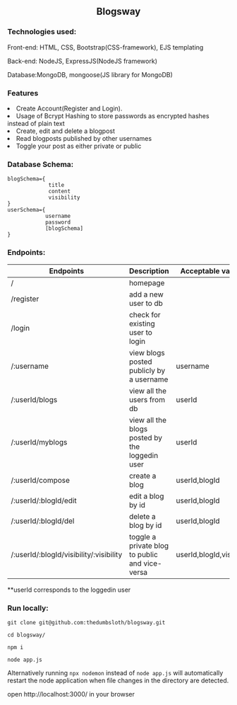 
<h2 style="text-align:center">Blogsway</h2>
<h3>Technologies used:</h3>
<p>
    Front-end: HTML, CSS, Bootstrap(CSS-framework), EJS templating
</p>
  <p>  Back-end: NodeJS, ExpressJS(NodeJS framework)
</p>
<p>
    Database:MongoDB, mongoose(JS library for MongoDB)
</p>
<h3>Features</h3>
<li>Create Account(Register and Login).</li>
<li>Usage of Bcrypt Hashing to store passwords as encrypted hashes instead of plain text</li>
<li>Create, edit and delete  a blogpost</li>
<li>Read blogposts published by other usernames</li>
<li>Toggle your post as either private or public</li>

<h3>Database Schema:</h3>

```
blogSchema={
             title
             content
             visibility
}
userSchema={
            username
            password
            [blogSchema]
}
```
<h3>Endpoints:</h3>

**Endpoints**       | **Description**             |**Acceptable values**| **Method**|
--------------------|-----------------------------|---------------------|-----------|
|/      | homepage|                 | GET       |
|/register       | add a new user to db|        | POST       |
|/login     | check for existing user to login         |                | POST      |
|/:username          | view blogs posted publicly by a username     | username                    | GET       |
|/:userId/blogs          | view all the users from db   | userId                    | GET       |
|/:userId/myblogs         | view all the blogs posted by the loggedin user |userId               | GET     |
|/:userId/compose |create a blog    |userId,blogId                    | POST     |
|/:userId/:blogId/edit       | edit a blog by id        | userId,blogId                     | POST      |
|/:userId/:blogId/del    | delete a blog by id     |  userId,blogId         | POST    |
|/:userId/:blogId/visibility/:visibility    |toggle a private blog to public and vice-versa    |  userId,blogId,visibility         | POST   |

**userId corresponds to the loggedin user

<h3>Run locally: </h3>

```
git clone git@github.com:thedumbsloth/blogsway.git
```
```
cd blogsway/
```
```
npm i
```
```
node app.js
```
Alternatively running ```npx nodemon``` instead of ```node app.js``` will  automatically restart the node application when file changes in the directory are detected.

open http://localhost:3000/ in your browser
